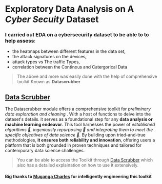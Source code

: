 # Exploratory Data Analysis on A ***Cyber Secuity*** Dataset
### I carried out EDA on a cybersecurity dataset to be able to to help  assess:
* the heatmaps between different features in the data set,
* the attack signatures on the devices,
* attack types vs The traffic Types,
* correlation between the Continous and Catergorical Data
  
>The above and more was easily done with the help of comprehensive toolkit Known as **Datascrubber**

## [Data Scrubber](https://datascrubber.developerhub.io/data-scrubber)
The Datascrubber module offers a comprehensive toolkit for *preliminary data exploration and cleaning* . With a host of functions to delve into the dataset's details. it serves as a foundational step for any **data analysis or machine learning endeavor**. This tool harnesses the power of *established algorithms 🥇, ingeniously repurposing 🥈 and integrating them to meet the specific objectives of data science 🥉.* By building upon tried-and-true methodologies, **it ensures both reliability and innovation**, offering users a platform that is both grounded in proven techniques and tailored for contemporary data science challenges.

> You can be able to access the Toolkit through [Data Scrubber](https://datascrubber.developerhub.io/data-scrubber) which also has a detailed explaination on how to use it extensively.  
#### Big thanks to [Muganga Charles](https://github.com/muganga-charles) for intelligently engineering this toolkit

